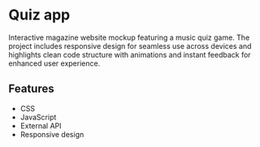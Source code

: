 # Quiz app

Interactive magazine website mockup featuring a music quiz game. 
The project includes responsive design for seamless use across devices and highlights 
clean code structure with animations and instant feedback for enhanced user experience.

## Features

- CSS
- JavaScript
- External API
- Responsive design
